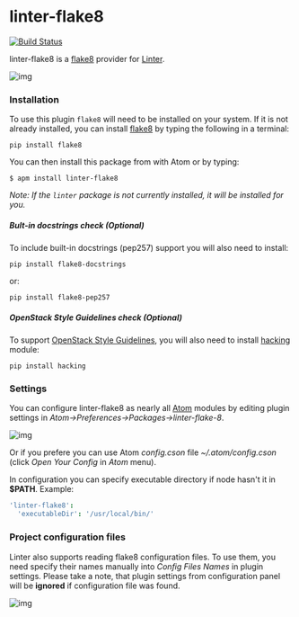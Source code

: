 linter-flake8
=============
[![Build Status](https://travis-ci.org/AtomLinter/linter-flake8.svg)](https://travis-ci.org/AtomLinter/linter-flake8)

linter-flake8 is a [flake8](https://pypi.python.org/pypi/flake8) provider for [Linter](https://github.com/AtomLinter/Linter).

![img](https://cloud.githubusercontent.com/assets/4278113/8768482/52f975c6-2e3f-11e5-87e4-27c8359fd36c.gif)

### Installation
To use this plugin `flake8` will need to be installed on your
system. If it is not already installed, you can install [flake8](https://pypi.python.org/pypi/flake8) by typing the following
in a terminal:
```ShellSession
pip install flake8
```

You can then install this package from with Atom or by typing:
```ShellSession
$ apm install linter-flake8
```

_Note: If the `linter` package is not currently installed, it will be installed
for you._

##### Bult-in docstrings check (Optional)
To include built-in docstrings (pep257) support you will also need to install:
```ShellSession
pip install flake8-docstrings
```
or:
```ShellSession
pip install flake8-pep257
```

##### OpenStack Style Guidelines check (Optional)
To support [OpenStack Style Guidelines](http://google-styleguide.googlecode.com/svn/trunk/pyguide.html), you will also need to install [hacking](https://github.com/openstack-dev/hacking) module:
  ```
  pip install hacking
  ```

### Settings
You can configure linter-flake8 as nearly all [Atom](https://atom.io/) modules by editing plugin settings in *Atom->Preferences->Packages->linter-flake-8*.

![img](https://cloud.githubusercontent.com/assets/4278113/8768488/91fffae2-2e3f-11e5-9783-9513b882cbc0.png)

Or if you prefere you can use Atom *config.cson* file *~/.atom/config.cson* (click *Open Your Config*
in *Atom* menu).

In configuration you can specify executable directory if node hasn't it in **$PATH**. Example:

```cson
'linter-flake8':
  'executableDir': '/usr/local/bin/'
```

### Project configuration files
Linter also supports reading flake8 configuration files. To use them, you need specify their names manually into *Config Files Names* in plugin settings. Please take a note, that  plugin settings from configuration panel will be **ignored** if configuration file was found.

![img](https://cloud.githubusercontent.com/assets/4278113/8768510/0d3769f2-2e40-11e5-8e27-d31991973246.png)
